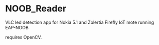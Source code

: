 # NOOB_Reader
VLC led detection app for Nokia 5.1 and Zolertia Firefly IoT mote running EAP-NOOB

requires OpenCV.
